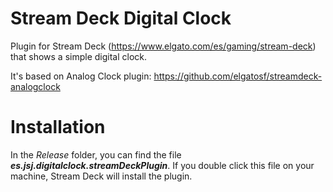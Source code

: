 # Stream Deck Digital Clock

Plugin for Stream Deck (https://www.elgato.com/es/gaming/stream-deck) that shows a simple digital clock.

It's based on Analog Clock plugin: https://github.com/elgatosf/streamdeck-analogclock

# Installation

In the *Release* folder, you can find the file ***es.jsj.digitalclock.streamDeckPlugin***. If you double click this file on your machine, Stream Deck will install the plugin.